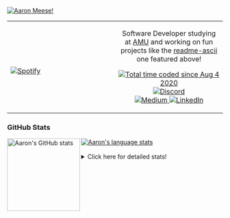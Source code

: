 [![Aaron Meese!](https://user-images.githubusercontent.com/17814535/88975338-a2aabf00-d27f-11ea-963f-8a19608716b4.png)](https://github.com/ajmeese7/readme-ascii "README ASCII")

<!-- Modified from project here: https://github.com/novatorem/novatorem -->
<table width="100%"> 
  <tr>
  <td width="50%">
      
&nbsp; <br> [![Spotify](https://ajmeese7.vercel.app/api/spotify)](https://open.spotify.com/user/ajmeese)

  </td>
  <td width="50%">
    <p align="center">
    Software Developer studying at <a href="https://www.amu.apus.edu/">AMU</a> and working on fun 
    projects like the <a href="https://github.com/ajmeese7/readme-ascii">readme-ascii</a> one featured above!
    </p>
    <p align="center">
      <a href="https://wakatime.com/@f726891d-3b02-46cd-9b60-e8c59f9e2b14">
        <img src="https://wakatime.com/badge/user/f726891d-3b02-46cd-9b60-e8c59f9e2b14.svg" alt="Total time coded since Aug 4 2020" title="WakaTime" />
      </a>
      <a href="http://link.aaronmeese.com/discord">
        <img src="https://img.shields.io/badge/discord-ajmeese7%234835-369?style=flat-square&logo=discord&logoColor=white&color=purple" alt="Discord" title="Discord">
      </a>
      <br />
      <a href="https://link.aaronmeese.com/medium">
        <img src="https://img.shields.io/badge/medium-ajmeese7-1DB954?style=flat-square&logo=medium&logoColor=white" alt="Medium" title="Medium">
      </a>
      <a href="https://link.aaronmeese.com/linkedin">
        <img src="https://img.shields.io/badge/linkedIn-aaronmeese-1DB954?style=flat-square&logo=linkedin&logoColor=white&color=blue" alt="LinkedIn" title="LinkedIn">
      </a>
    </p>
  </td>

</table>

[//]: <> (The `&nbsp;` is to have Aphelion take up more space)

### GitHub Stats ###

<a href="https://profile-summary-for-github.com/user/ajmeese7">
  <img align="left" height="170px" src="https://github-readme-stats.vercel.app/api?username=ajmeese7&show_icons=true&line_height=27&count_private=true" alt="Aaron's GitHub stats"/>
  <img src="https://github-readme-stats.vercel.app/api/top-langs/?username=ajmeese7&hide_langs_below=5&layout=compact" alt="Aaron's language stats"/>
</a>

<br />
<br />
<details>
<summary>Click here for detailed stats!</summary>

### :zap: Recent Activity
<!--START_SECTION:activity-->
1. 🎉 Merged PR [#94](https://github.com/meese-enterprises/meeseOS/pull/94) in [meese-enterprises/meeseOS](https://github.com/meese-enterprises/meeseOS)
2. 💪 Opened PR [#94](https://github.com/meese-enterprises/meeseOS/pull/94) in [meese-enterprises/meeseOS](https://github.com/meese-enterprises/meeseOS)
3. 🎉 Merged PR [#2](https://github.com/meese-enterprises/github-action-push-to-another-repository/pull/2) in [meese-enterprises/github-action-push-to-another-repository](https://github.com/meese-enterprises/github-action-push-to-another-repository)
4. 💪 Opened PR [#2](https://github.com/meese-enterprises/github-action-push-to-another-repository/pull/2) in [meese-enterprises/github-action-push-to-another-repository](https://github.com/meese-enterprises/github-action-push-to-another-repository)
5. 🎉 Merged PR [#1](https://github.com/meese-enterprises/github-action-push-to-another-repository/pull/1) in [meese-enterprises/github-action-push-to-another-repository](https://github.com/meese-enterprises/github-action-push-to-another-repository)
<!--END_SECTION:activity-->

### 🧐 Waka Stats
<!--START_SECTION:waka-->
![Code Time](http://img.shields.io/badge/Code%20Time-1%2C129%20hrs%2048%20mins-blue)

**🐱 My GitHub Data** 

> 🏆 938 Contributions in the Year 2022
 > 
> 📦 197.9 kB Used in GitHub's Storage 
 > 
> 💼 Opted to Hire
 > 
> 📜 84 Public Repositories 
 > 
> 🔑 29 Private Repositories  
 > 
**I'm an Early 🐤** 

```text
🌞 Morning    184 commits    █████░░░░░░░░░░░░░░░░░░░░   21.25% 
🌆 Daytime    328 commits    █████████░░░░░░░░░░░░░░░░   37.88% 
🌃 Evening    343 commits    ██████████░░░░░░░░░░░░░░░   39.61% 
🌙 Night      11 commits     ░░░░░░░░░░░░░░░░░░░░░░░░░   1.27%

```
📅 **I'm Most Productive on Sunday** 

```text
Monday       122 commits    ███░░░░░░░░░░░░░░░░░░░░░░   14.09% 
Tuesday      128 commits    ███░░░░░░░░░░░░░░░░░░░░░░   14.78% 
Wednesday    105 commits    ███░░░░░░░░░░░░░░░░░░░░░░   12.12% 
Thursday     114 commits    ███░░░░░░░░░░░░░░░░░░░░░░   13.16% 
Friday       89 commits     ██░░░░░░░░░░░░░░░░░░░░░░░   10.28% 
Saturday     135 commits    ████░░░░░░░░░░░░░░░░░░░░░   15.59% 
Sunday       173 commits    █████░░░░░░░░░░░░░░░░░░░░   19.98%

```


📊 **This Week I Spent My Time On** 

```text
⌚︎ Time Zone: America/New_York

💬 Programming Languages: 
JavaScript               11 hrs 35 mins      ████████████░░░░░░░░░░░░░   49.01% 
YAML                     3 hrs 22 mins       ███░░░░░░░░░░░░░░░░░░░░░░   14.28% 
Bash                     2 hrs 50 mins       ███░░░░░░░░░░░░░░░░░░░░░░   11.99% 
Markdown                 2 hrs 45 mins       ███░░░░░░░░░░░░░░░░░░░░░░   11.69% 
JSON                     2 hrs 23 mins       ██░░░░░░░░░░░░░░░░░░░░░░░   10.15%

🐱‍💻 Projects: 
aaronmeese.com           10 hrs 33 mins      ███████████░░░░░░░░░░░░░░   44.65% 
esdoc2                   4 hrs 34 mins       ████░░░░░░░░░░░░░░░░░░░░░   19.32% 
meeseOS-manual           3 hrs 25 mins       ███░░░░░░░░░░░░░░░░░░░░░░   14.51% 
github-action-push-to-ano2 hrs 22 mins       ██░░░░░░░░░░░░░░░░░░░░░░░   10.01% 
gitbook-action           54 mins             █░░░░░░░░░░░░░░░░░░░░░░░░   3.83%

```

**I Mostly Code in JavaScript** 

```text
JavaScript               32 repos            ████████████░░░░░░░░░░░░░   49.23% 
HTML                     9 repos             ███░░░░░░░░░░░░░░░░░░░░░░   13.85% 
Python                   5 repos             ██░░░░░░░░░░░░░░░░░░░░░░░   7.69% 
Java                     4 repos             █░░░░░░░░░░░░░░░░░░░░░░░░   6.15% 
CSS                      3 repos             █░░░░░░░░░░░░░░░░░░░░░░░░   4.62%

```



 Last Updated on 10/07/2022 00:07:04 UTC
<!--END_SECTION:waka-->
</details>
